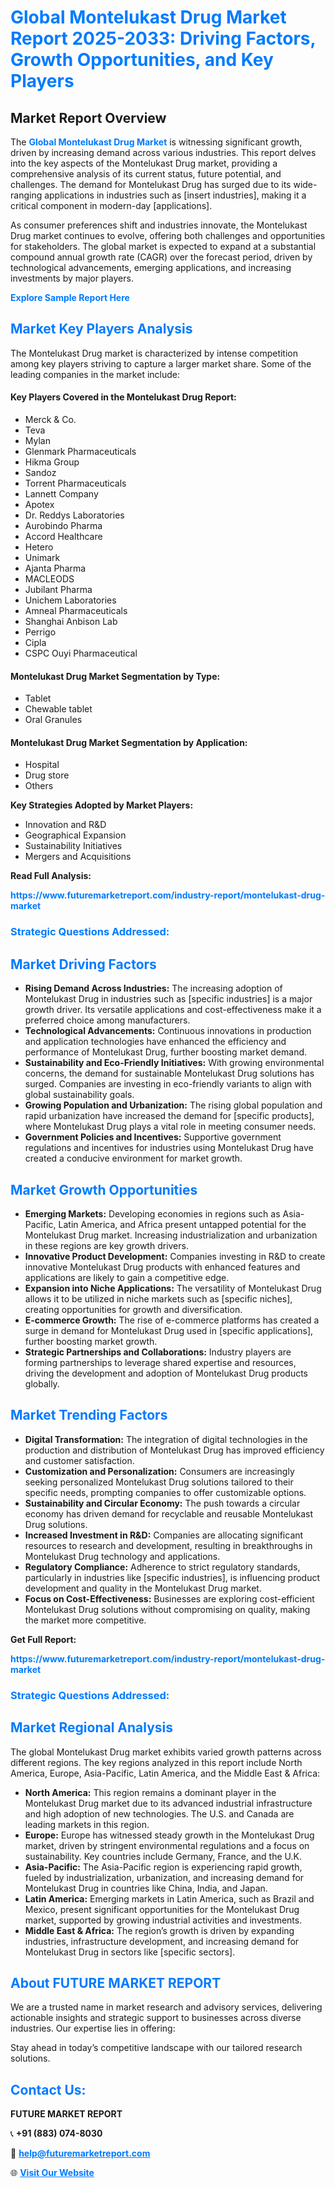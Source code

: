 <h1 style="color: #007BFF;">Global Montelukast Drug Market Report 2025-2033: Driving Factors, Growth Opportunities, and Key Players</h1>

<section id="overview">
<h2>Market Report Overview</h2>
<p>The <a href="https://www.futuremarketreport.com/industry-report/montelukast-drug-market" style="color: #007BFF; text-decoration: none;"><strong>Global Montelukast Drug Market</strong></a> is witnessing significant growth, driven by increasing demand across various industries. This report delves into the key aspects of the Montelukast Drug market, providing a comprehensive analysis of its current status, future potential, and challenges. The demand for Montelukast Drug has surged due to its wide-ranging applications in industries such as [insert industries], making it a critical component in modern-day [applications].</p>
<p>As consumer preferences shift and industries innovate, the Montelukast Drug market continues to evolve, offering both challenges and opportunities for stakeholders. The global market is expected to expand at a substantial compound annual growth rate (CAGR) over the forecast period, driven by technological advancements, emerging applications, and increasing investments by major players.</p>
</section>

<section id="overview">
<p><a href="https://www.futuremarketreport.com/request-sample/reportId=92547" style="color: #007BFF; text-decoration: none;"><strong>Explore Sample Report Here</strong></a></p>
</section>

<section id="key-players">
<h2 style="color: #007BFF;">Market Key Players Analysis</h2>
<p>The Montelukast Drug market is characterized by intense competition among key players striving to capture a larger market share. Some of the leading companies in the market include:</p>
<h4>Key Players Covered in the Montelukast Drug Report:</h4>
<ul><li>Merck &amp; Co.</li><li>Teva</li><li>Mylan</li><li>Glenmark Pharmaceuticals</li><li>Hikma Group</li><li>Sandoz</li><li>Torrent Pharmaceuticals</li><li>Lannett Company</li><li>Apotex</li><li>Dr. Reddys Laboratories</li><li>Aurobindo Pharma</li><li>Accord Healthcare</li><li>Hetero</li><li>Unimark</li><li>Ajanta Pharma</li><li>MACLEODS</li><li>Jubilant Pharma</li><li>Unichem Laboratories</li><li>Amneal Pharmaceuticals</li><li>Shanghai Anbison Lab</li><li>Perrigo</li><li>Cipla</li><li>CSPC Ouyi Pharmaceutical</li></ul>
<h4>Montelukast Drug Market Segmentation by Type:</h4>
<ul><li>Tablet</li><li>Chewable tablet</li><li>Oral Granules</li></ul>

<h4>Montelukast Drug Market Segmentation by Application:</h4>
<ul><li>Hospital</li><li>Drug store</li><li>Others</li></ul>
<p><strong>Key Strategies Adopted by Market Players:</strong></p>
<ul>
<li>Innovation and R&D</li>
<li>Geographical Expansion</li>
<li>Sustainability Initiatives</li>
<li>Mergers and Acquisitions</li>
</ul>
</section>

<section>
<p><strong>Read Full Analysis: </strong></p><a href="https://www.futuremarketreport.com/industry-report/montelukast-drug-market" style="color: #007BFF; text-decoration: none;"><strong>https://www.futuremarketreport.com/industry-report/montelukast-drug-market</strong></a>
<h3 style="color: #007BFF;">Strategic Questions Addressed:</h3>
</section>

<section id="driving-factors">
<h2 style="color: #007BFF;">Market Driving Factors</h2>
<ul>
<li><strong>Rising Demand Across Industries:</strong> The increasing adoption of Montelukast Drug in industries such as [specific industries] is a major growth driver. Its versatile applications and cost-effectiveness make it a preferred choice among manufacturers.</li>
<li><strong>Technological Advancements:</strong> Continuous innovations in production and application technologies have enhanced the efficiency and performance of Montelukast Drug, further boosting market demand.</li>
<li><strong>Sustainability and Eco-Friendly Initiatives:</strong> With growing environmental concerns, the demand for sustainable Montelukast Drug solutions has surged. Companies are investing in eco-friendly variants to align with global sustainability goals.</li>
<li><strong>Growing Population and Urbanization:</strong> The rising global population and rapid urbanization have increased the demand for [specific products], where Montelukast Drug plays a vital role in meeting consumer needs.</li>
<li><strong>Government Policies and Incentives:</strong> Supportive government regulations and incentives for industries using Montelukast Drug have created a conducive environment for market growth.</li>
</ul>
</section>

<section id="growth-opportunities">
<h2 style="color: #007BFF;">Market Growth Opportunities</h2>
<ul>
<li><strong>Emerging Markets:</strong> Developing economies in regions such as Asia-Pacific, Latin America, and Africa present untapped potential for the Montelukast Drug market. Increasing industrialization and urbanization in these regions are key growth drivers.</li>
<li><strong>Innovative Product Development:</strong> Companies investing in R&D to create innovative Montelukast Drug products with enhanced features and applications are likely to gain a competitive edge.</li>
<li><strong>Expansion into Niche Applications:</strong> The versatility of Montelukast Drug allows it to be utilized in niche markets such as [specific niches], creating opportunities for growth and diversification.</li>
<li><strong>E-commerce Growth:</strong> The rise of e-commerce platforms has created a surge in demand for Montelukast Drug used in [specific applications], further boosting market growth.</li>
<li><strong>Strategic Partnerships and Collaborations:</strong> Industry players are forming partnerships to leverage shared expertise and resources, driving the development and adoption of Montelukast Drug products globally.</li>
</ul>
</section>

<section id="trending-factors">
<h2 style="color: #007BFF;">Market Trending Factors</h2>
<ul>
<li><strong>Digital Transformation:</strong> The integration of digital technologies in the production and distribution of Montelukast Drug has improved efficiency and customer satisfaction.</li>
<li><strong>Customization and Personalization:</strong> Consumers are increasingly seeking personalized Montelukast Drug solutions tailored to their specific needs, prompting companies to offer customizable options.</li>
<li><strong>Sustainability and Circular Economy:</strong> The push towards a circular economy has driven demand for recyclable and reusable Montelukast Drug solutions.</li>
<li><strong>Increased Investment in R&D:</strong> Companies are allocating significant resources to research and development, resulting in breakthroughs in Montelukast Drug technology and applications.</li>
<li><strong>Regulatory Compliance:</strong> Adherence to strict regulatory standards, particularly in industries like [specific industries], is influencing product development and quality in the Montelukast Drug market.</li>
<li><strong>Focus on Cost-Effectiveness:</strong> Businesses are exploring cost-efficient Montelukast Drug solutions without compromising on quality, making the market more competitive.</li>
</ul>
</section>

<section>
<p><strong>Get Full Report: </strong></p><a href="https://www.futuremarketreport.com/industry-report/montelukast-drug-market" style="color: #007BFF; text-decoration: none;"><strong>https://www.futuremarketreport.com/industry-report/montelukast-drug-market</strong></a>
<h3 style="color: #007BFF;">Strategic Questions Addressed:</h3>
</section>


<section id="regional-analysis">
<h2 style="color: #007BFF;">Market Regional Analysis</h2>
<p>The global Montelukast Drug market exhibits varied growth patterns across different regions. The key regions analyzed in this report include North America, Europe, Asia-Pacific, Latin America, and the Middle East & Africa:</p>
<ul>
<li><strong>North America:</strong> This region remains a dominant player in the Montelukast Drug market due to its advanced industrial infrastructure and high adoption of new technologies. The U.S. and Canada are leading markets in this region.</li>
<li><strong>Europe:</strong> Europe has witnessed steady growth in the Montelukast Drug market, driven by stringent environmental regulations and a focus on sustainability. Key countries include Germany, France, and the U.K.</li>
<li><strong>Asia-Pacific:</strong> The Asia-Pacific region is experiencing rapid growth, fueled by industrialization, urbanization, and increasing demand for Montelukast Drug in countries like China, India, and Japan.</li>
<li><strong>Latin America:</strong> Emerging markets in Latin America, such as Brazil and Mexico, present significant opportunities for the Montelukast Drug market, supported by growing industrial activities and investments.</li>
<li><strong>Middle East & Africa:</strong> The region’s growth is driven by expanding industries, infrastructure development, and increasing demand for Montelukast Drug in sectors like [specific sectors].</li>
</ul>
</section>

<footer>
<h2 style="color: #007BFF;">About FUTURE MARKET REPORT</h2>
<p>We are a trusted name in market research and advisory services, delivering actionable insights and strategic support to businesses across diverse industries. Our expertise lies in offering:</p>

<p>Stay ahead in today’s competitive landscape with our tailored research solutions.</p>

<h2 style="color: #007BFF;">Contact Us:</h2>
<p><strong>FUTURE MARKET REPORT</strong></p>
<p>📞 <strong>+91 (883) 074-8030</strong></p>
<p>📧 <strong><a href="mailto:help@futuremarketreport.com" style="color: #007BFF;">help@futuremarketreport.com</a></strong></p>
<p>🌐 <strong><a href="https://www.futuremarketreport.com/" style="color: #007BFF;">Visit Our Website</a></strong></p>
</footer>